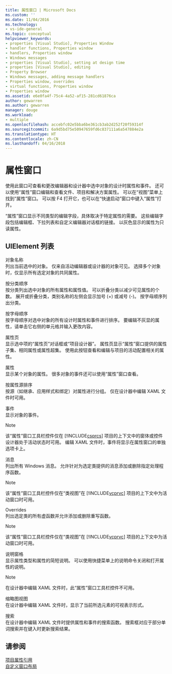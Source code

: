 ```yaml
---
title: 属性窗口 | Microsoft Docs
ms.custom: ''
ms.date: 11/04/2016
ms.technology:
- vs-ide-general
ms.topic: conceptual
helpviewer_keywords:
- properties [Visual Studio], Properties Window
- handler functions, Properties window
- handlers, Properties window
- Windows messages
- properties [Visual Studio], setting at design time
- properties [Visual Studio], editing
- Property Browser
- Windows messages, adding message handlers
- Properties window, overrides
- virtual functions, Properties window
- Properties window
ms.assetid: e6e0fa4f-75c4-4a52-af15-281cd61876ca
author: gewarren
ms.author: gewarren
manager: douge
ms.workload:
- multiple
ms.openlocfilehash: accebfc02e5bba6be361cb3ab2d252f20f59314f
ms.sourcegitcommit: 6a9d5bd75e50947659fd6c837111a6a547884e2a
ms.translationtype: HT
ms.contentlocale: zh-CN
ms.lasthandoff: 04/16/2018
---
```

# <a name="properties-window"></a>属性窗口
使用此窗口可查看和更改编辑器和设计器中选中对象的设计时属性和事件。 还可以使用“属性”窗口编辑和查看文件、项目和解决方案属性。 可以在“视图”菜单上找到“属性”窗口。 可以按 F4 打开它，也可以在“快速启动”窗口中键入“属性”打开。  
  
 “属性”窗口显示不同类型的编辑字段，具体取决于特定属性的需要。 这些编辑字段包括编辑框、下拉列表和自定义编辑器对话框的链接。 以灰色显示的属性为只读属性。  
  
## <a name="uielement-list"></a>UIElement 列表  
 对象名称  
 列出当前选中的对象。 仅来自活动编辑器或设计器的对象可见。 选择多个对象时，仅显示所有选定对象的共同属性。  
  
 按分类顺序  
 按分类列出选中对象的所有属性和属性值。 可以折叠分类以减少可见属性的个数。 展开或折叠分类，类别名称的左侧会显示加号 (+) 或减号 (-)。 按字母顺序列出分类。  
  
 按字母顺序  
 按字母顺序对选中对象的所有设计时属性和事件进行排序。 要编辑不灰显的属性，请单击它右侧的单元格并输入更改内容。  
  
 属性页  
 显示选中项的“属性页”对话框或“项目设计器”。 属性页显示“属性”窗口提供的属性子集、相同属性或属性超集。 使用此按钮查看和编辑与项目的活动配置相关的属性。  
  
 属性  
 显示某个对象的属性。 很多对象的事件还可以使用“属性”窗口查看。  
  
 按属性源排序  
 按源（如继承、应用样式和绑定）对属性进行分组。 仅在设计器中编辑 XAML 文件时可用。  
  
 事件  
 显示对象的事件。  
  
> [!NOTE]
>  该“属性”窗口工具栏控件仅在 [!INCLUDE[csprcs](../../data-tools/includes/csprcs_md.md)] 项目的上下文中的窗体或控件设计器处于活动状态时可用。 编辑 XAML 文件时，事件将显示在属性窗口的单独选项卡上。  
  
 消息  
 列出所有 Windows 消息。 允许针对为选定类提供的消息添加或删除指定处理程序函数。  
  
> [!NOTE]
>  该“属性”窗口工具栏控件仅在“类视图”在 [!INCLUDE[vcprvc](../../code-quality/includes/vcprvc_md.md)] 项目的上下文中为活动窗口时可用。  
  
 Overrides  
 列出选定类的所有虚函数并允许添加或删除重写函数。  
  
> [!NOTE]
>  该“属性”窗口工具栏控件仅在“类视图”在 [!INCLUDE[vcprvc](../../code-quality/includes/vcprvc_md.md)] 项目的上下文中为活动窗口时可用。  
  
 说明窗格  
 显示属性类型和属性的简短说明。 可以使用快捷菜单上的说明命令关闭和打开属性的说明。  
  
> [!NOTE]
>  在设计器中编辑 XAML 文件时，此“属性”窗口工具栏控件不可用。  
  
 缩略图视图  
 在设计器中编辑 XAML 文件时，显示了当前所选元素的可视表示形式。  
  
 搜索  
 在设计器中编辑 XAML 文件时提供属性和事件的搜索函数。 搜索框对应于部分单词搜索并在键入时更新搜索结果。  
  
## <a name="see-also"></a>请参阅  
 [项目属性引用](../../ide/reference/project-properties-reference.md)   
 [自定义窗口布局](../../ide/customizing-window-layouts-in-visual-studio.md)